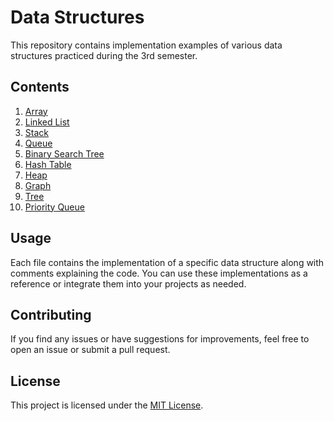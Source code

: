 # Data Structures

This repository contains implementation examples of various data structures practiced during the 3rd semester.

## Contents

1. [Array](./array.py)
2. [Linked List](./linked_list.py)
3. [Stack](./stack.py)
4. [Queue](./queue.py)
5. [Binary Search Tree](./binary_search_tree.py)
6. [Hash Table](./hash_table.py)
7. [Heap](./heap.py)
8. [Graph](./graph.py)
9. [Tree](./tree.py)
10. [Priority Queue](./priority_queue.py)

## Usage

Each file contains the implementation of a specific data structure along with comments explaining the code. You can use these implementations as a reference or integrate them into your projects as needed.

## Contributing

If you find any issues or have suggestions for improvements, feel free to open an issue or submit a pull request.

## License

This project is licensed under the [MIT License](./LICENSE).
